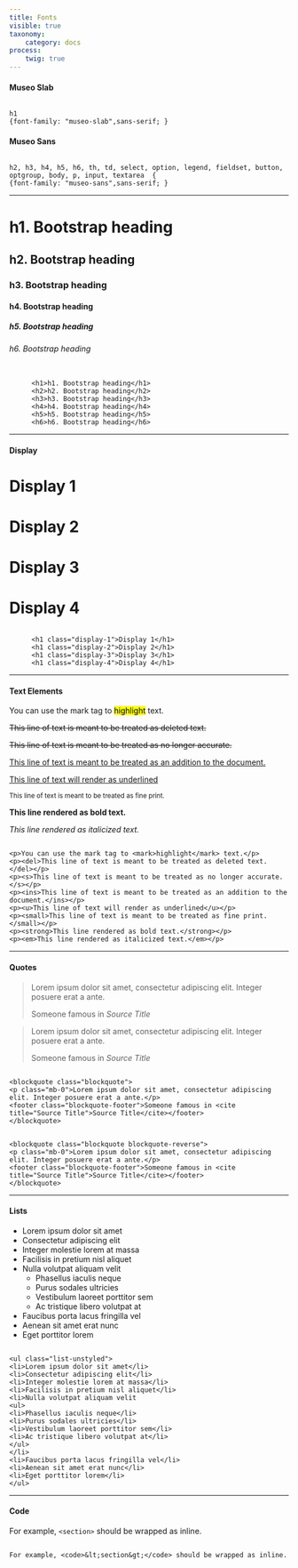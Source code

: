 ```yaml
---
title: Fonts
visible: true
taxonomy:
    category: docs
process:
	twig: true
---
```


<h4 class="mt-4">Museo Slab</h4>
<div class="highlight mt-4 p-3">
<pre><code>
<span class="nt">h1</span>
<span class="s">{font-family: "museo-slab",sans-serif; }</span>
</code></pre>
</div>

<h4 class="mt-4">Museo Sans</h4>
<div class="highlight mt-4 p-3">
<pre><code>
<span class="nt">h2, h3, h4, h5, h6, th, td, select, option, legend, fieldset, button, optgroup, body, p, input, textarea  {</span>
<span class="s">{font-family: "museo-sans",sans-serif; }</span>
</code></pre>
</div>


<hr />

<h1>h1. Bootstrap heading</h1>
<h2>h2. Bootstrap heading</h2>
<h3>h3. Bootstrap heading</h3>
<h4>h4. Bootstrap heading</h4>
<h5>h5. Bootstrap heading</h5>
<h6>h6. Bootstrap heading</h6>


<figure class="highlight">
<pre><code class="language-html" data-lang="html">
<span class="nt">&lt;h1&gt;</span>h1. Bootstrap heading<span class="nt">&lt;/h1&gt;</span>
<span class="nt">&lt;h2&gt;</span>h2. Bootstrap heading<span class="nt">&lt;/h2&gt;</span>
<span class="nt">&lt;h3&gt;</span>h3. Bootstrap heading<span class="nt">&lt;/h3&gt;</span>
<span class="nt">&lt;h4&gt;</span>h4. Bootstrap heading<span class="nt">&lt;/h4&gt;</span>
<span class="nt">&lt;h5&gt;</span>h5. Bootstrap heading<span class="nt">&lt;/h5&gt;</span>
<span class="nt">&lt;h6&gt;</span>h6. Bootstrap heading<span class="nt">&lt;/h6&gt;</span>
</code></pre>
</figure>

<hr />

<h4 class="mt-4">Display</h4>
<h1 class="display-1 mt-4">Display 1</h1>
<h1 class="display-2">Display 2</h1>
<h1 class="display-3">Display 3</h1>
<h1 class="display-4">Display 4</h1>

<figure class="highlight">
<pre><code class="language-html" data-lang="html">
<span class="nt">&lt;h1</span> <span class="na">class=</span><span class="s">"display-1"</span><span class="nt">&gt;</span>Display 1<span class="nt">&lt;/h1&gt;</span>
<span class="nt">&lt;h1</span> <span class="na">class=</span><span class="s">"display-2"</span><span class="nt">&gt;</span>Display 2<span class="nt">&lt;/h1&gt;</span>
<span class="nt">&lt;h1</span> <span class="na">class=</span><span class="s">"display-3"</span><span class="nt">&gt;</span>Display 3<span class="nt">&lt;/h1&gt;</span>
<span class="nt">&lt;h1</span> <span class="na">class=</span><span class="s">"display-4"</span><span class="nt">&gt;</span>Display 4<span class="nt">&lt;/h1&gt;</span>
</code></pre>
</figure>

<hr />

<h4 class="mt-4">Text Elements</h4>
<p class="mt-4">You can use the mark tag to <mark>highlight</mark> text.</p>
<p><del>This line of text is meant to be treated as deleted text.</del></p>
<p><s>This line of text is meant to be treated as no longer accurate.</s></p>
<p><ins>This line of text is meant to be treated as an addition to the document.</ins></p>
<p><u>This line of text will render as underlined</u></p>
<p><small>This line of text is meant to be treated as fine print.</small></p>
<p><strong>This line rendered as bold text.</strong></p>
<p><em>This line rendered as italicized text.</em></p>

<div class="highlight">
<pre><code class="language-html" data-lang="html">
<span class="nt">&lt;p&gt;</span>You can use the mark tag to <span class="nt">&lt;mark&gt;</span>highlight<span class="nt">&lt;/mark&gt;</span> text.<span class="nt">&lt;/p&gt;</span>
<span class="nt">&lt;p&gt;&lt;del&gt;</span>This line of text is meant to be treated as deleted text.<span class="nt">&lt;/del&gt;&lt;/p&gt;</span>
<span class="nt">&lt;p&gt;&lt;s&gt;</span>This line of text is meant to be treated as no longer accurate.<span class="nt">&lt;/s&gt;&lt;/p&gt;</span>
<span class="nt">&lt;p&gt;&lt;ins&gt;</span>This line of text is meant to be treated as an addition to the document.<span class="nt">&lt;/ins&gt;&lt;/p&gt;</span>
<span class="nt">&lt;p&gt;&lt;u&gt;</span>This line of text will render as underlined<span class="nt">&lt;/u&gt;&lt;/p&gt;</span>
<span class="nt">&lt;p&gt;&lt;small&gt;</span>This line of text is meant to be treated as fine print.<span class="nt">&lt;/small&gt;&lt;/p&gt;</span>
<span class="nt">&lt;p&gt;&lt;strong&gt;</span>This line rendered as bold text.<span class="nt">&lt;/strong&gt;&lt;/p&gt;</span>
<span class="nt">&lt;p&gt;&lt;em&gt;</span>This line rendered as italicized text.<span class="nt">&lt;/em&gt;&lt;/p&gt;</span>
</code></pre>
</div>

<hr />

<h4 class="mt-4">Quotes</h4>
<blockquote class="blockquote">
<p class="mb-0">Lorem ipsum dolor sit amet, consectetur adipiscing elit. Integer posuere erat a ante.</p>
<footer class="blockquote-footer">Someone famous in <cite title="Source Title">Source Title</cite></footer>
</blockquote>

<blockquote class="blockquote blockquote-reverse">
<p class="mb-0">Lorem ipsum dolor sit amet, consectetur adipiscing elit. Integer posuere erat a ante.</p>
<footer class="blockquote-footer">Someone famous in <cite title="Source Title">Source Title</cite></footer>
</blockquote>

<div class="highlight">
<pre><code class="language-html" data-lang="html">
<span class="nt">&lt;blockquote</span> <span class="na">class=</span><span class="s">"blockquote"</span><span class="nt">&gt;</span>
<span class="nt">&lt;p</span> <span class="na">class=</span><span class="s">"mb-0"</span><span class="nt">&gt;</span>Lorem ipsum dolor sit amet, consectetur adipiscing elit. Integer posuere erat a ante.<span class="nt">&lt;/p&gt;</span>
<span class="nt">&lt;footer</span> <span class="na">class=</span><span class="s">"blockquote-footer"</span><span class="nt">&gt;</span>Someone famous in <span class="nt">&lt;cite</span> <span class="na">title=</span><span class="s">"Source Title"</span><span class="nt">&gt;</span>Source Title<span class="nt">&lt;/cite&gt;&lt;/footer&gt;</span>
<span class="nt">&lt;/blockquote&gt;</span>
</code></pre>

<pre><code class="language-html" data-lang="html">
<span class="nt">&lt;blockquote</span> <span class="na">class=</span><span class="s">"blockquote blockquote-reverse"</span><span class="nt">&gt;</span>
<span class="nt">&lt;p</span> <span class="na">class=</span><span class="s">"mb-0"</span><span class="nt">&gt;</span>Lorem ipsum dolor sit amet, consectetur adipiscing elit. Integer posuere erat a ante.<span class="nt">&lt;/p&gt;</span>
<span class="nt">&lt;footer</span> <span class="na">class=</span><span class="s">"blockquote-footer"</span><span class="nt">&gt;</span>Someone famous in <span class="nt">&lt;cite</span> <span class="na">title=</span><span class="s">"Source Title"</span><span class="nt">&gt;</span>Source Title<span class="nt">&lt;/cite&gt;&lt;/footer&gt;</span>
<span class="nt">&lt;/blockquote&gt;</span>
</code></pre>

</div>



<hr />


<h4 class="mt-4">Lists</h4>
<ul class="list-unstyled">
<li>Lorem ipsum dolor sit amet</li>
<li>Consectetur adipiscing elit</li>
<li>Integer molestie lorem at massa</li>
<li>Facilisis in pretium nisl aliquet</li>
<li>Nulla volutpat aliquam velit
<ul>
  <li>Phasellus iaculis neque</li>
  <li>Purus sodales ultricies</li>
  <li>Vestibulum laoreet porttitor sem</li>
  <li>Ac tristique libero volutpat at</li>
</ul>
</li>
<li>Faucibus porta lacus fringilla vel</li>
<li>Aenean sit amet erat nunc</li>
<li>Eget porttitor lorem</li>
</ul>

<div class="highlight">
<pre><code class="language-html" data-lang="html">
<span class="nt">&lt;ul</span> <span class="na">class=</span><span class="s">"list-unstyled"</span><span class="nt">&gt;</span>
<span class="nt">&lt;li&gt;</span>Lorem ipsum dolor sit amet<span class="nt">&lt;/li&gt;</span>
<span class="nt">&lt;li&gt;</span>Consectetur adipiscing elit<span class="nt">&lt;/li&gt;</span>
<span class="nt">&lt;li&gt;</span>Integer molestie lorem at massa<span class="nt">&lt;/li&gt;</span>
<span class="nt">&lt;li&gt;</span>Facilisis in pretium nisl aliquet<span class="nt">&lt;/li&gt;</span>
<span class="nt">&lt;li&gt;</span>Nulla volutpat aliquam velit
<span class="nt">&lt;ul&gt;</span>
<span class="nt">&lt;li&gt;</span>Phasellus iaculis neque<span class="nt">&lt;/li&gt;</span>
<span class="nt">&lt;li&gt;</span>Purus sodales ultricies<span class="nt">&lt;/li&gt;</span>
<span class="nt">&lt;li&gt;</span>Vestibulum laoreet porttitor sem<span class="nt">&lt;/li&gt;</span>
<span class="nt">&lt;li&gt;</span>Ac tristique libero volutpat at<span class="nt">&lt;/li&gt;</span>
<span class="nt">&lt;/ul&gt;</span>
<span class="nt">&lt;/li&gt;</span>
<span class="nt">&lt;li&gt;</span>Faucibus porta lacus fringilla vel<span class="nt">&lt;/li&gt;</span>
<span class="nt">&lt;li&gt;</span>Aenean sit amet erat nunc<span class="nt">&lt;/li&gt;</span>
<span class="nt">&lt;li&gt;</span>Eget porttitor lorem<span class="nt">&lt;/li&gt;</span>
<span class="nt">&lt;/ul&gt;</span>
</code></pre>
</div>


<hr/>

<h4 class="mt-4">Code</h4>

<p>For example, <code>&lt;section&gt;</code> should be wrapped as inline.</p>

<div class="highlight mt-4">
<pre><code class="language-html" data-lang="html">
For example, <span class="nt">&lt;code&gt;</span><span class="ni">&amp;lt;</span>section<span class="ni">&amp;gt;</span><span class="nt">&lt;/code&gt;</span> should be wrapped as inline.
</code></pre>
</div>


</div>
</div>
</div>
</div>
</div>